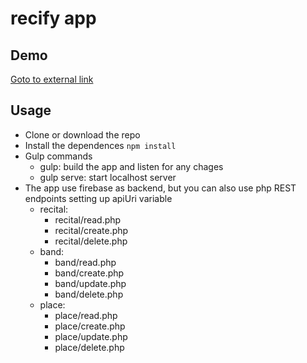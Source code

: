 # recify app

## Demo
[Goto to external link](http://recify.mauroef.com.ar)

## Usage

* Clone or download the repo
* Install the dependences `npm install`
* Gulp commands
  * gulp: build the app and listen for any chages
  * gulp serve: start localhost server
* The app use firebase as backend, but you can also use php REST endpoints setting up apiUri variable
  * recital:
    * recital/read.php
    * recital/create.php
    * recital/delete.php
  * band:
    * band/read.php
    * band/create.php
    * band/update.php
    * band/delete.php
  * place:
    * place/read.php
    * place/create.php
    * place/update.php
    * place/delete.php



